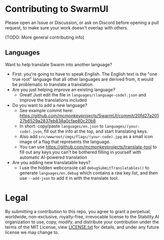 # Contributing to SwarmUI

Please open an Issue or Discussion, or ask on Discord before opening a pull request, to make sure your work doesn't overlap with others.

(TODO: More general contributing info)

## Languages

Want to help translate Swarm into another language?

- First: you're going to have to speak English. The English text is the "one true root" language that all other languages are derived from, it would be problematic to translate a translation.
- Are you just helping improve an existing language?
    - Great! Just edit the file in `languages/(language-code).json` and improve the translations included
- Do you want to add a new language?
    - See example commit here: https://github.com/mcmonkeyprojects/SwarmUI/commit/20fd27a20127b6529a2837eb838a0cfae80c20b8
    - In short: copy/paste `languages/en.json` to `languages/(your-code).json`, fill out the info at the top, and start translating keys.
    - Also add `src/wwwroot/imgs/flags/(your-code).jpg` as a small icon image of a flag that represents the language.
    - You can use https://github.com/mcmonkeyprojects/translate-tool to fill out any keys you can't be bothered filling in yourself with automatic AI-powered translation
- Are you adding new translatable keys?
    - I use the hidden webconsole call `debugSubmitTranslatables()` to generate `languages/en.debug` which contains a raw key list, and then use `--add-json` to add it in with the translate tool.

# Legal

By submitting a contribution to this repo, you agree to grant a perpetual, worldwide, non-exclusive, royalty-free, irrevocable license to the Stability.AI organization to use, copy, modify, and distribute your contribution under the terms of the MIT License, view [LICENSE.txt](/LICENSE.txt) for details, and under any future license we may change to.

